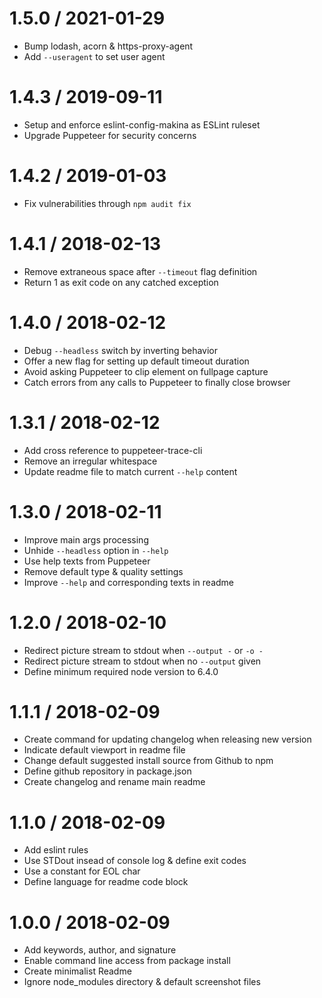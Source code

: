 
1.5.0 / 2021-01-29
==================

  * Bump lodash, acorn & https-proxy-agent
  * Add `--useragent` to set user agent

1.4.3 / 2019-09-11
==================

  * Setup and enforce eslint-config-makina as ESLint ruleset
  * Upgrade Puppeteer for security concerns

1.4.2 / 2019-01-03
==================

  * Fix vulnerabilities through `npm audit fix`

1.4.1 / 2018-02-13
==================

  * Remove extraneous space after `--timeout` flag definition
  * Return 1 as exit code on any catched exception

1.4.0 / 2018-02-12
==================

  * Debug `--headless` switch by inverting behavior
  * Offer a new flag for setting up default timeout duration
  * Avoid asking Puppeteer to clip element on fullpage capture
  * Catch errors from any calls to Puppeteer to finally close browser

1.3.1 / 2018-02-12
==================

  * Add cross reference to puppeteer-trace-cli
  * Remove an irregular whitespace
  * Update readme file to match current `--help` content

1.3.0 / 2018-02-11
==================

  * Improve main args processing
  * Unhide `--headless` option in `--help`
  * Use help texts from Puppeteer
  * Remove default type & quality settings
  * Improve `--help` and corresponding texts in readme

1.2.0 / 2018-02-10
==================

  * Redirect picture stream to stdout when `--output -` or `-o -`
  * Redirect picture stream to stdout when no `--output` given
  * Define minimum required node version to 6.4.0

1.1.1 / 2018-02-09
==================

  * Create command for updating changelog when releasing new version
  * Indicate default viewport in readme file
  * Change default suggested install source from Github to npm
  * Define github repository in package.json
  * Create changelog and rename main readme

1.1.0 / 2018-02-09
===================

  * Add eslint rules
  * Use STDout insead of console log & define exit codes
  * Use a constant for EOL char
  * Define language for readme code block

1.0.0 / 2018-02-09
===================

  * Add keywords, author, and signature
  * Enable command line access from package install
  * Create minimalist Readme
  * Ignore node_modules directory & default screenshot files

